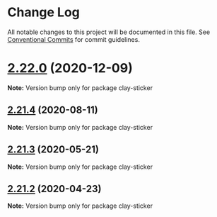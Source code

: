 # Change Log

All notable changes to this project will be documented in this file.
See [Conventional Commits](https://conventionalcommits.org) for commit guidelines.

# [2.22.0](https://github.com/liferay/clay/tree/master/packages/clay-sticker/compare/v2.21.5...v2.22.0) (2020-12-09)

**Note:** Version bump only for package clay-sticker





## [2.21.4](https://github.com/liferay/clay/tree/master/packages/clay-sticker/compare/v2.21.3...v2.21.4) (2020-08-11)

**Note:** Version bump only for package clay-sticker





## [2.21.3](https://github.com/liferay/clay/tree/master/packages/clay-sticker/compare/v2.21.2...v2.21.3) (2020-05-21)

**Note:** Version bump only for package clay-sticker





## [2.21.2](https://github.com/liferay/clay/tree/master/packages/clay-sticker/compare/v2.21.1...v2.21.2) (2020-04-23)

**Note:** Version bump only for package clay-sticker
